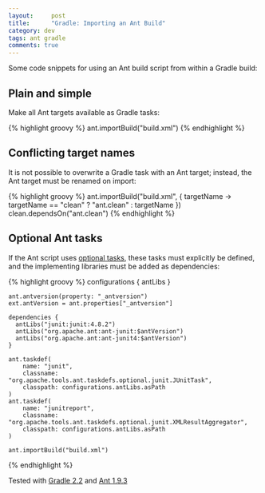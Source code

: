 ```yaml
---
layout:     post
title:      "Gradle: Importing an Ant Build"
category: dev
tags: ant gradle
comments: true
---
```

Some code snippets for using an Ant build script from within a Gradle build:

## Plain and simple

Make all Ant targets available as Gradle tasks:

{% highlight groovy %}
    ant.importBuild("build.xml")
{% endhighlight %}

## Conflicting target names

It is not possible to overwrite a Gradle task with an Ant target; instead, the Ant target must be renamed on import:

{% highlight groovy %}
    ant.importBuild("build.xml", { targetName ->
      targetName == "clean" ? "ant.clean" : targetName
    })
    clean.dependsOn("ant.clean")
{% endhighlight %}

## Optional Ant tasks

If the Ant script uses [optional tasks](https://ant.apache.org/manual/install.html#optionalTasks), these tasks must explicitly be defined, and the implementing libraries must be added as dependencies:

{% highlight groovy %}
    configurations {
      antLibs
    }
    
    ant.antversion(property: "_antversion")
    ext.antVersion = ant.properties["_antversion"]
    
    dependencies {
      antLibs("junit:junit:4.8.2")
      antLibs("org.apache.ant:ant-junit:$antVersion")
      antLibs("org.apache.ant:ant-junit4:$antVersion")
    }
    
    ant.taskdef(
        name: "junit",
        classname: "org.apache.tools.ant.taskdefs.optional.junit.JUnitTask",
        classpath: configurations.antLibs.asPath
    )
    ant.taskdef(
        name: "junitreport",
        classname: "org.apache.tools.ant.taskdefs.optional.junit.XMLResultAggregator",
        classpath: configurations.antLibs.asPath
    )

    ant.importBuild("build.xml")
{% endhighlight %}

Tested with [Gradle 2.2](https://docs.gradle.org/2.2/release-notes.html) and [Ant 1.9.3](http://ant.apache.org/)

